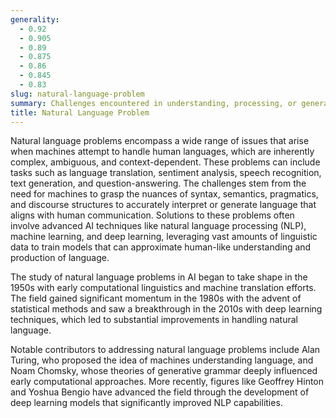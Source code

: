 ```yaml
---
generality:
  - 0.92
  - 0.905
  - 0.89
  - 0.875
  - 0.86
  - 0.845
  - 0.83
slug: natural-language-problem
summary: Challenges encountered in understanding, processing, or generating human language using computational methods.
title: Natural Language Problem
---
```


Natural language problems encompass a wide range of issues that arise when machines attempt to handle human languages, which are inherently complex, ambiguous, and context-dependent. These problems can include tasks such as language translation, sentiment analysis, speech recognition, text generation, and question-answering. The challenges stem from the need for machines to grasp the nuances of syntax, semantics, pragmatics, and discourse structures to accurately interpret or generate language that aligns with human communication. Solutions to these problems often involve advanced AI techniques like natural language processing (NLP), machine learning, and deep learning, leveraging vast amounts of linguistic data to train models that can approximate human-like understanding and production of language.

The study of natural language problems in AI began to take shape in the 1950s with early computational linguistics and machine translation efforts. The field gained significant momentum in the 1980s with the advent of statistical methods and saw a breakthrough in the 2010s with deep learning techniques, which led to substantial improvements in handling natural language.

Notable contributors to addressing natural language problems include Alan Turing, who proposed the idea of machines understanding language, and Noam Chomsky, whose theories of generative grammar deeply influenced early computational approaches. More recently, figures like Geoffrey Hinton and Yoshua Bengio have advanced the field through the development of deep learning models that significantly improved NLP capabilities.
